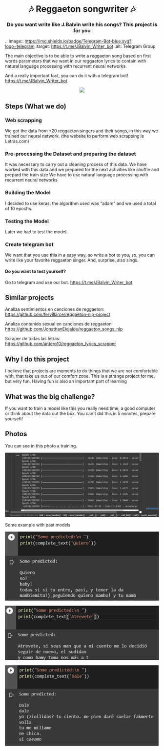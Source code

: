 <h1 align="center" style="border-bottom: none;">🎶 Reggaeton songwriter 🎶</h1>
<h3 align="center">Do you want write like J.Balvin write his songs? This project is for you</h3>
<p align="center">
  
 .. image:: https://img.shields.io/badge/Telegram-Bot-blue.svg?logo=telegram
   :target: https://t.me/JBalvin_Writer_bot
   :alt: Telegram Group


The main objective is to be able to write a reggaeton song based on first words parameters that we want in our reggaeton lyrics to contain with natural language processing with recurrent neural networks.

And a really important fact, you can do it with a telegram bot!  https://t.me/JBalvin_Writer_bot


<p align="center">
  <img src="https://www.elcolombiano.com/binrepository/360x273/0c33/360d240/none/11101/AWNA/balvin_38652723_20210930183456.jpg"/>
</p>

## Steps (What we do)

### Web scrapping
We got the data from +20 reggaeton singers and their songs, in this way we trained our neural network.
(the website to perform web scrapping is Letras.com)

### Pre-processing the Dataset and preparing the dataset 
It was necessary to carry out a cleaning process of this data. We have worked with this data and we prepared for the next activities like shuffle and prepard the train size
We have to use natural language processing with recurrent neural networks

### Building the Model
I decided to use keras, the algorithm used was "adam" and we used a total of 10 epochs.

### Testing the Model
Later we had to test the model.

### Create telegram bot
We want that you use this in a easy way, so write a bot to you, so, you can write like your favorite reggaeton singer.
And, surprise, also sings.

#### Do you want to test yourself?
Go to telegram and use our bot.
https://t.me/JBalvin_Writer_bot

## Similar projects

Analiza sentimientos en canciones de reggaeton: https://github.com/fervillarce/reggaeton-nlp-project

Analiza contenido sexual en canciones de reggaeton https://github.com/JonathanElejalde/reggaeton_songs_nlp

Scraper de todas las letras: https://github.com/antero10/reggaeton_lyrics_scrapper

## Why I do this project

I believe that projects are moments to do things that we are not comfortable with, that take us out of our comfort zone. This is a strange project for me, but very fun. Having fun is also an important part of learning

## What was the big challenge?

If you want to train a model like this you really need time, a good computer or think about the data out the box. You can't did this in 5 minutes, prepare yourseft!


## Photos

You can see in this photo a training.

<p align="center">
  <img src="https://github.com/Ojedalatronico/Reggaeton_songs/blob/main/Imagenes/epochs.png?raw=true"/>
</p>

Some example with past models

<p align="center">
  <img src="https://github.com/Ojedalatronico/Reggaeton_songs/blob/main/Imagenes/Quiero.png?raw=true"/>
</p>
<p align="center">
  <img src="https://github.com/Ojedalatronico/Reggaeton_songs/blob/main/Imagenes/atrevete.png?raw=true"/>
</p>
<p align="center">
  <img src="https://github.com/Ojedalatronico/Reggaeton_songs/blob/main/Imagenes/Dale.png?raw=true"/>
</p>

